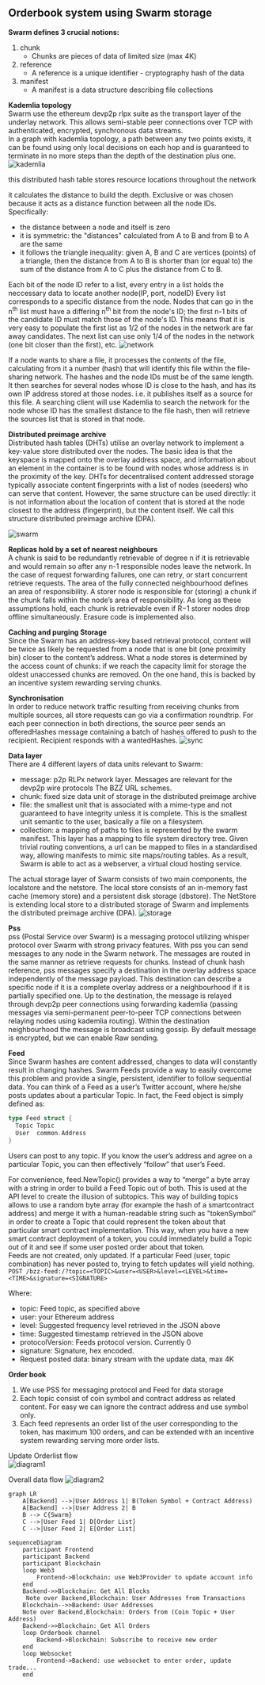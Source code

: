## Orderbook system using Swarm storage

**Swarm defines 3 crucial notions:**

1. chunk
   - Chunks are pieces of data of limited size (max 4K)
1. reference
   - A reference is a unique identifier - cryptography hash of the data
1. manifest
   - A manifest is a data structure describing file collections

**Kademlia topology**  
Swarm use the ethereum devp2p rlpx suite as the transport layer of the underlay network. This allows semi-stable peer connections over TCP with authenticated, encrypted, synchronous data streams.  
In a graph with kademlia topology, a path between any two points exists, it can be found using only local decisions on each hop and is guaranteed to terminate in no more steps than the depth of the destination plus one.
![kademlia](https://swarm-guide.readthedocs.io/en/latest/_images/topology.svg)

this distributed hash table stores resource locations throughout the network

it calculates the distance to build the depth.
Exclusive or was chosen because it acts as a distance function between all the node IDs. Specifically:

- the distance between a node and itself is zero
- it is symmetric: the "distances" calculated from A to B and from B to A are the same
- it follows the triangle inequality: given A, B and C are vertices (points) of a triangle, then the distance from A to B is shorter than (or equal to) the sum of the distance from A to C plus the distance from C to B.

Each bit of the node ID refer to a list, every entry in a list holds the neccessary data to locate another node(IP, port, nodeID)
Every list corresponds to a specific distance from the node. Nodes that can go in the n<sup>th</sup> list must have a differing n<sup>th</sup> bit from the node's ID; the first n-1 bits of the candidate ID must match those of the node's ID. This means that it is very easy to populate the first list as 1/2 of the nodes in the network are far away candidates. The next list can use only 1/4 of the nodes in the network (one bit closer than the first), etc.
![network](https://upload.wikimedia.org/wikipedia/commons/thumb/6/63/Dht_example_SVG.svg/420px-Dht_example_SVG.svg.png)

If a node wants to share a file, it processes the contents of the file, calculating from it a number (hash) that will identify this file within the file-sharing network.
The hashes and the node IDs must be of the same length. It then searches for several nodes whose ID is close to the hash, and has its own IP address stored at those nodes. i.e. it publishes itself as a source for this file. A searching client will use Kademlia to search the network for the node whose ID has the smallest distance to the file hash, then will retrieve the sources list that is stored in that node.

**Distributed preimage archive**  
Distributed hash tables (DHTs) utilise an overlay network to implement a key-value store distributed over the nodes. The basic idea is that the keyspace is mapped onto the overlay address space, and information about an element in the container is to be found with nodes whose address is in the proximity of the key. DHTs for decentralised content addressed storage typically associate content fingerprints with a list of nodes (seeders) who can serve that content. However, the same structure can be used directly: it is not information about the location of content that is stored at the node closest to the address (fingerprint), but the content itself. We call this structure distributed preimage archive (DPA).

![swarm](https://swarm-guide.readthedocs.io/en/latest/_images/dpa-chunking.svg)

**Replicas hold by a set of nearest neighbours**  
A chunk is said to be redundantly retrievable of degree n if it is retrievable and would remain so after any n-1 responsible nodes leave the network. In the case of request forwarding failures, one can retry, or start concurrent retrieve requests.
The area of the fully connected neighbourhood defines an area of responsibility. A storer node is responsible for (storing) a chunk if the chunk falls within the node’s area of responsibility. As long as these assumptions hold, each chunk is retrievable even if R−1 storer nodes drop offline simultaneously. Erasure code is implemented also.

**Caching and purging Storage**  
 Since the Swarm has an address-key based retrieval protocol, content will be twice as likely be requested from a node that is one bit (one proximity bin) closer to the content’s address.
What a node stores is determined by the access count of chunks: if we reach the capacity limit for storage the oldest unaccessed chunks are removed. On the one hand, this is backed by an incentive system rewarding serving chunks.

**Synchronisation**  
In order to reduce network traffic resulting from receiving chunks from multiple sources, all store requests can go via a confirmation roundtrip. For each peer connection in both directions, the source peer sends an offeredHashes message containing a batch of hashes offered to push to the recipient. Recipient responds with a wantedHashes.
![sync](https://swarm-guide.readthedocs.io/en/latest/_images/syncing-high-level.svg)

**Data layer**  
There are 4 different layers of data units relevant to Swarm:

- message: p2p RLPx network layer. Messages are relevant for the devp2p wire protocols The BZZ URL schemes.
- chunk: fixed size data unit of storage in the distributed preimage archive
- file: the smallest unit that is associated with a mime-type and not guaranteed to have integrity unless it is complete. This is the smallest unit semantic to the user, basically a file on a filesystem.
- collection: a mapping of paths to files is represented by the swarm manifest. This layer has a mapping to file system directory tree. Given trivial routing conventions, a url can be mapped to files in a standardised way, allowing manifests to mimic site maps/routing tables. As a result, Swarm is able to act as a webserver, a virtual cloud hosting service.

The actual storage layer of Swarm consists of two main components, the localstore and the netstore. The local store consists of an in-memory fast cache (memory store) and a persistent disk storage (dbstore). The NetStore is extending local store to a distributed storage of Swarm and implements the distributed preimage archive (DPA).
![storage](https://swarm-guide.readthedocs.io/en/latest/_images/storage-layer.svg)

**Pss**  
pss (Postal Service over Swarm) is a messaging protocol utilizing whisper protocol over Swarm with strong privacy features.
With pss you can send messages to any node in the Swarm network. The messages are routed in the same manner as retrieve requests for chunks. Instead of chunk hash reference, pss messages specify a destination in the overlay address space independently of the message payload. This destination can describe a specific node if it is a complete overlay address or a neighbourhood if it is partially specified one. Up to the destination, the message is relayed through devp2p peer connections using forwarding kademlia (passing messages via semi-permanent peer-to-peer TCP connections between relaying nodes using kademlia routing). Within the destination neighbourhood the message is broadcast using gossip.
By default message is encrypted, but we can enable Raw sending.

**Feed**  
Since Swarm hashes are content addressed, changes to data will constantly result in changing hashes. Swarm Feeds provide a way to easily overcome this problem and provide a single, persistent, identifier to follow sequential data.
You can think of a Feed as a user’s Twitter account, where he/she posts updates about a particular Topic. In fact, the Feed object is simply defined as:

```go
type Feed struct {
  Topic Topic
  User  common.Address
}
```

Users can post to any topic. If you know the user’s address and agree on a particular Topic, you can then effectively “follow” that user’s Feed.

For convenience, feed.NewTopic() provides a way to “merge” a byte array with a string in order to build a Feed Topic out of both. This is used at the API level to create the illusion of subtopics. This way of building topics allows to use a random byte array (for example the hash of a smartcontract address) and merge it with a human-readable string such as "tokenSymbol" in order to create a Topic that could represent the token about that particular smart contract implementation. This way, when you have a new smart contract deployment of a token, you could immediately build a Topic out of it and see if some user posted order about that token.  
Feeds are not created, only updated. If a particular Feed (user, topic combination) has never posted to, trying to fetch updates will yield nothing.  
`POST /bzz-feed:/?topic=<TOPIC>&user=<USER>&level=<LEVEL>&time=<TIME>&signature=<SIGNATURE>`

Where:

- topic: Feed topic, as specified above
- user: your Ethereum address
- level: Suggested frequency level retrieved in the JSON above
- time: Suggested timestamp retrieved in the JSON above
- protocolVersion: Feeds protocol version. Currently 0
- signature: Signature, hex encoded.
- Request posted data: binary stream with the update data, max 4K

**Order book**

1. We use PSS for messaging protocol and Feed for data storage
2. Each topic consist of coin symbol and contract address as related content. For easy we can ignore the contract address and use symbol only.
3. Each feed represents an order list of the user corresponding to the token, has maximum 100 orders, and can be extended with an incentive system rewarding serving more order lists.

Update Orderlist flow  
![diagram1](./images/diagram1.svg)

Overall data flow
![diagram2](./images/diagram2.svg)

```mermaid
graph LR
    A[Backend] -->|User Address 1| B(Token Symbol + Contract Address)
    A[Backend] -->|User Address 2| B
    B --> C{Swarm}
    C -->|User Feed 1| D[Order List]
    C -->|User Feed 2| E[Order List]
```

```mermaid
sequenceDiagram
    participant Frontend
    participant Backend
    participant Blockchain
    loop Web3
        Frontend->Blockchain: use Web3Provider to update account info
    end
    Backend->>Blockchain: Get All Blocks
     Note over Backend,Blockchain: User Addresses from Transactions
    Blockchain-->>Backend: User Addresses
    Note over Backend,Blockchain: Orders from (Coin Topic + User Address)
    Backend->>Blockchain: Get All Orders
    loop Orderbook channel
        Backend->Blockchain: Subscribe to receive new order
    end
    loop Websocket
        Frontend->Backend: use websocket to enter order, update trade...
    end
```
